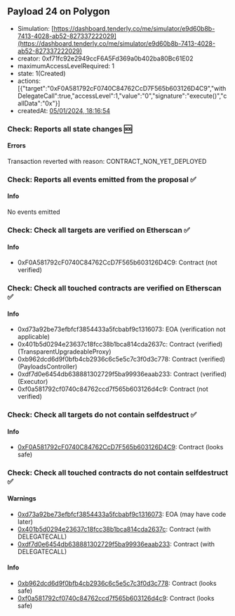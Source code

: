 ## Payload 24 on Polygon

- Simulation: [https://dashboard.tenderly.co/me/simulator/e9d60b8b-7413-4028-ab52-827337222029](https://dashboard.tenderly.co/me/simulator/e9d60b8b-7413-4028-ab52-827337222029)
- creator: 0xf71fc92e2949ccF6A5Fd369a0b402ba80Bc61E02
- maximumAccessLevelRequired: 1
- state: 1(Created)
- actions: [{"target":"0xF0A581792cF0740C84762CcD7F565b603126D4C9","withDelegateCall":true,"accessLevel":1,"value":"0","signature":"execute()","callData":"0x"}]
- createdAt: [05/01/2024, 18:16:54](https://polygonscan.com/tx/0x30edd7d42e7f43529553d4add888c64c2ba34c13968cee78c28ddd309c089d41)

### Check: Reports all state changes :sos:

#### Errors

Transaction reverted with reason: CONTRACT_NON_YET_DEPLOYED

### Check: Reports all events emitted from the proposal :white_check_mark:

#### Info

No events emitted

### Check: Check all targets are verified on Etherscan :white_check_mark:

#### Info

- 0xF0A581792cF0740C84762CcD7F565b603126D4C9: Contract (not verified)

### Check: Check all touched contracts are verified on Etherscan :white_check_mark:

#### Info

- 0xd73a92be73efbfcf3854433a5fcbabf9c1316073: EOA (verification not applicable)
- 0x401b5d0294e23637c18fcc38b1bca814cda2637c: Contract (verified) (TransparentUpgradeableProxy)
- 0xb962dcd6d9f0bfb4cb2936c6c5e5c7c3f0d3c778: Contract (verified) (PayloadsController)
- 0xdf7d0e6454db638881302729f5ba99936eaab233: Contract (verified) (Executor)
- 0xf0a581792cf0740c84762ccd7f565b603126d4c9: Contract (not verified)

### Check: Check all targets do not contain selfdestruct :white_check_mark:

#### Info

- [0xF0A581792cF0740C84762CcD7F565b603126D4C9](https://polygonscan.com/address/0xF0A581792cF0740C84762CcD7F565b603126D4C9): Contract (looks safe)

### Check: Check all touched contracts do not contain selfdestruct :white_check_mark:

#### Warnings

- [0xd73a92be73efbfcf3854433a5fcbabf9c1316073](https://polygonscan.com/address/0xd73a92be73efbfcf3854433a5fcbabf9c1316073): EOA (may have code later)
- [0x401b5d0294e23637c18fcc38b1bca814cda2637c](https://polygonscan.com/address/0x401b5d0294e23637c18fcc38b1bca814cda2637c): Contract (with DELEGATECALL)
- [0xdf7d0e6454db638881302729f5ba99936eaab233](https://polygonscan.com/address/0xdf7d0e6454db638881302729f5ba99936eaab233): Contract (with DELEGATECALL)

#### Info

- [0xb962dcd6d9f0bfb4cb2936c6c5e5c7c3f0d3c778](https://polygonscan.com/address/0xb962dcd6d9f0bfb4cb2936c6c5e5c7c3f0d3c778): Contract (looks safe)
- [0xf0a581792cf0740c84762ccd7f565b603126d4c9](https://polygonscan.com/address/0xf0a581792cf0740c84762ccd7f565b603126d4c9): Contract (looks safe)

